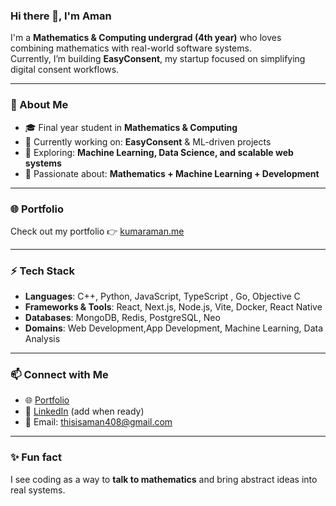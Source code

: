 ### Hi there 👋, I'm Aman

I'm a **Mathematics & Computing undergrad (4th year)** who loves combining mathematics with real-world software systems.  
Currently, I’m building **EasyConsent**, my startup focused on simplifying digital consent workflows.  

---

### 🚀 About Me
- 🎓 Final year student in **Mathematics & Computing**  
- 🔭 Currently working on: **EasyConsent** & ML-driven projects  
- 🌱 Exploring: **Machine Learning, Data Science, and scalable web systems**  
- 🧮 Passionate about: **Mathematics + Machine Learning + Development**  

---

### 🌐 Portfolio
Check out my portfolio 👉 [kumaraman.me](https://kumaraman.me)  

---

### ⚡ Tech Stack
- **Languages**: C++, Python, JavaScript, TypeScript , Go, Objective C
- **Frameworks & Tools**: React, Next.js, Node.js, Vite, Docker, React Native
- **Databases**: MongoDB, Redis, PostgreSQL, Neo
- **Domains**: Web Development,App Development,  Machine Learning, Data Analysis  

---

### 📫 Connect with Me
- 🌐 [Portfolio](https://kumaraman.me)  
- 💼 [LinkedIn](#) (add when ready)  
- 📧 Email: thisisaman408@gmail.com 

---

### ✨ Fun fact
I see coding as a way to **talk to mathematics** and bring abstract ideas into real systems.  
